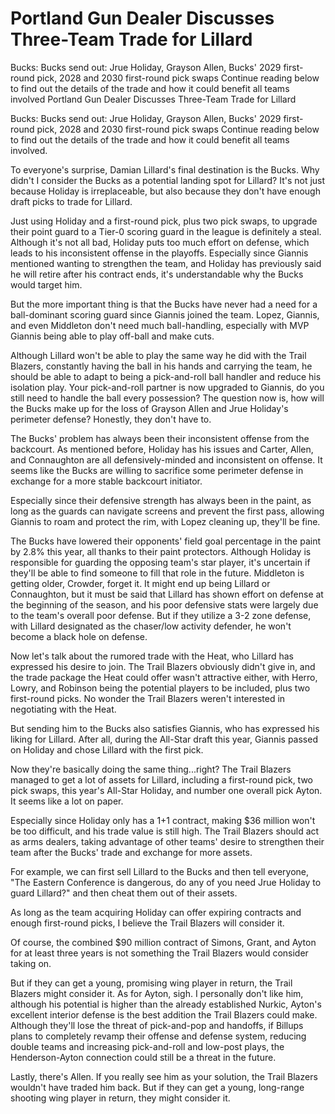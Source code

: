 #  Portland Gun Dealer Discusses Three-Team Trade for Lillard

Bucks: Bucks send out: Jrue Holiday, Grayson Allen, Bucks' 2029 first-round pick, 2028 and 2030 first-round pick swaps Continue reading below to find out the details of the trade and how it could benefit all teams involved 
  Portland Gun Dealer Discusses Three-Team Trade for Lillard

Bucks: Bucks send out: Jrue Holiday, Grayson Allen, Bucks' 2029 first-round pick, 2028 and 2030 first-round pick swaps Continue reading below to find out the details of the trade and how it could benefit all teams involved.

To everyone's surprise, Damian Lillard's final destination is the Bucks. Why didn't I consider the Bucks as a potential landing spot for Lillard? It's not just because Holiday is irreplaceable, but also because they don't have enough draft picks to trade for Lillard.

Just using Holiday and a first-round pick, plus two pick swaps, to upgrade their point guard to a Tier-0 scoring guard in the league is definitely a steal. Although it's not all bad, Holiday puts too much effort on defense, which leads to his inconsistent offense in the playoffs. Especially since Giannis mentioned wanting to strengthen the team, and Holiday has previously said he will retire after his contract ends, it's understandable why the Bucks would target him.

But the more important thing is that the Bucks have never had a need for a ball-dominant scoring guard since Giannis joined the team. Lopez, Giannis, and even Middleton don't need much ball-handling, especially with MVP Giannis being able to play off-ball and make cuts.

Although Lillard won't be able to play the same way he did with the Trail Blazers, constantly having the ball in his hands and carrying the team, he should be able to adapt to being a pick-and-roll ball handler and reduce his isolation play. Your pick-and-roll partner is now upgraded to Giannis, do you still need to handle the ball every possession? The question now is, how will the Bucks make up for the loss of Grayson Allen and Jrue Holiday's perimeter defense? Honestly, they don't have to.

The Bucks' problem has always been their inconsistent offense from the backcourt. As mentioned before, Holiday has his issues and Carter, Allen, and Connaughton are all defensively-minded and inconsistent on offense. It seems like the Bucks are willing to sacrifice some perimeter defense in exchange for a more stable backcourt initiator.

Especially since their defensive strength has always been in the paint, as long as the guards can navigate screens and prevent the first pass, allowing Giannis to roam and protect the rim, with Lopez cleaning up, they'll be fine.

The Bucks have lowered their opponents' field goal percentage in the paint by 2.8% this year, all thanks to their paint protectors. Although Holiday is responsible for guarding the opposing team's star player, it's uncertain if they'll be able to find someone to fill that role in the future. Middleton is getting older, Crowder, forget it. It might end up being Lillard or Connaughton, but it must be said that Lillard has shown effort on defense at the beginning of the season, and his poor defensive stats were largely due to the team's overall poor defense. But if they utilize a 3-2 zone defense, with Lillard designated as the chaser/low activity defender, he won't become a black hole on defense.

Now let's talk about the rumored trade with the Heat, who Lillard has expressed his desire to join. The Trail Blazers obviously didn't give in, and the trade package the Heat could offer wasn't attractive either, with Herro, Lowry, and Robinson being the potential players to be included, plus two first-round picks. No wonder the Trail Blazers weren't interested in negotiating with the Heat.

But sending him to the Bucks also satisfies Giannis, who has expressed his liking for Lillard. After all, during the All-Star draft this year, Giannis passed on Holiday and chose Lillard with the first pick.

Now they're basically doing the same thing...right? The Trail Blazers managed to get a lot of assets for Lillard, including a first-round pick, two pick swaps, this year's All-Star Holiday, and number one overall pick Ayton. It seems like a lot on paper.

Especially since Holiday only has a 1+1 contract, making $36 million won't be too difficult, and his trade value is still high. The Trail Blazers should act as arms dealers, taking advantage of other teams' desire to strengthen their team after the Bucks' trade and exchange for more assets.

For example, we can first sell Lillard to the Bucks and then tell everyone, "The Eastern Conference is dangerous, do any of you need Jrue Holiday to guard Lillard?" and then cheat them out of their assets.

As long as the team acquiring Holiday can offer expiring contracts and enough first-round picks, I believe the Trail Blazers will consider it.

Of course, the combined $90 million contract of Simons, Grant, and Ayton for at least three years is not something the Trail Blazers would consider taking on.

But if they can get a young, promising wing player in return, the Trail Blazers might consider it. As for Ayton, sigh. I personally don't like him, although his potential is higher than the already established Nurkic, Ayton's excellent interior defense is the best addition the Trail Blazers could make. Although they'll lose the threat of pick-and-pop and handoffs, if Billups plans to completely revamp their offense and defense system, reducing double teams and increasing pick-and-roll and low-post plays, the Henderson-Ayton connection could still be a threat in the future.

Lastly, there's Allen. If you really see him as your solution, the Trail Blazers wouldn't have traded him back. But if they can get a young, long-range shooting wing player in return, they might consider it.